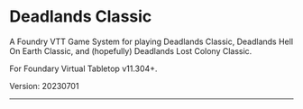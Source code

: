 # Deadlands Classic

A Foundry VTT Game System for playing Deadlands Classic, Deadlands Hell On Earth Classic, and (hopefully) Deadlands Lost Colony Classic.

For Foundary Virtual Tabletop v11.304+.

Version: 20230701

<hr/>
